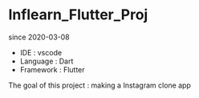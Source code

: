# Inflearn_Flutter_Proj

since 2020-03-08

* IDE : vscode
* Language : Dart
* Framework : Flutter

The goal of this project : making a Instagram clone app


